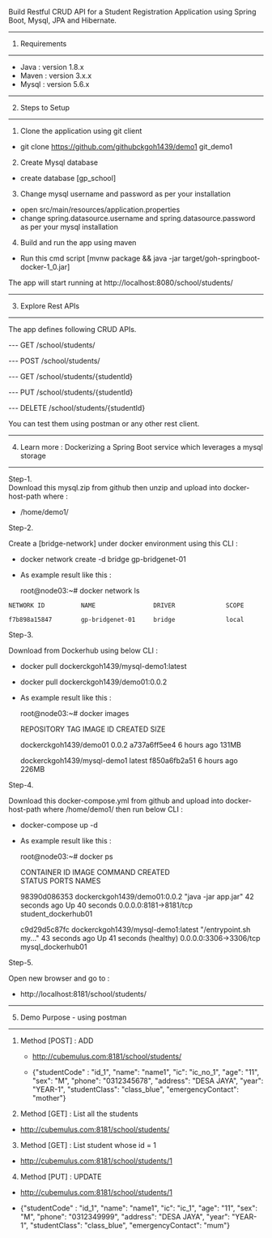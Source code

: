 
Build Restful CRUD API for a Student Registration Application using Spring Boot, Mysql, JPA and Hibernate.

--------------------------------------------
1. Requirements
--------------------------------------------
- Java : version 1.8.x
- Maven : version 3.x.x
- Mysql : version 5.6.x


--------------------------------------------
2. Steps to Setup
--------------------------------------------

1. Clone the application using git client

 - git clone https://github.com/githubckgoh1439/demo1 git_demo1

2. Create Mysql database
  - create database [gp_school]

3. Change mysql username and password as per your installation
  - open src/main/resources/application.properties
  - change spring.datasource.username and spring.datasource.password as per your mysql installation


4. Build and run the app using maven
  - Run this cmd script [mvnw package && java -jar target/goh-springboot-docker-1_0.jar]

The app will start running at http://localhost:8080/school/students/



--------------------------------------------
3. Explore Rest APIs
--------------------------------------------

The app defines following CRUD APIs.

--- GET /school/students/

--- POST /school/students/

--- GET /school/students/{studentId}

--- PUT /school/students/{studentId}

--- DELETE /school/students/{studentId}

You can test them using postman or any other rest client.


----------------------------------------------------------------------------------------
4. Learn more : Dockerizing a Spring Boot service which leverages a mysql storage
----------------------------------------------------------------------------------------

Step-1.  
Download this mysql.zip from github then unzip and upload into docker-host-path where : 

- /home/demo1/

	
Step-2. 

Create a [bridge-network] under docker environment using this CLI :
  
   - docker network create -d bridge gp-bridgenet-01

   - As example result like this : 

     root@node03:~# docker network ls

    NETWORK ID          NAME                DRIVER              SCOPE

    f7b898a15847        gp-bridgenet-01     bridge              local


Step-3. 

Download from Dockerhub using below CLI :  

- docker pull dockerckgoh1439/mysql-demo1:latest
- docker pull dockerckgoh1439/demo01:0.0.2

- As example result like this : 

  root@node03:~# docker images

  REPOSITORY                          TAG                  IMAGE ID            CREATED             SIZE

  dockerckgoh1439/demo01              0.0.2                a737a6ff5ee4        6 hours ago         131MB

  dockerckgoh1439/mysql-demo1         latest               f850a6fb2a51        6 hours ago         226MB


Step-4. 

Download this docker-compose.yml from github and upload into docker-host-path where /home/demo1/ then run below CLI :

 - docker-compose up -d


 - As example result like this : 

   root@node03:~# docker ps

   CONTAINER ID        IMAGE                                                  COMMAND                  CREATED             
   STATUS                    PORTS                    NAMES

   98390d086353        dockerckgoh1439/demo01:0.0.2                           "java -jar app.jar"      42 
   seconds ago      Up 40 seconds             0.0.0.0:8181->8181/tcp   student_dockerhub01

   c9d29d5c87fc        dockerckgoh1439/mysql-demo1:latest                     "/entrypoint.sh my..."   43 
   seconds ago      Up 41 seconds (healthy)   0.0.0.0:3306->3306/tcp   mysql_dockerhub01



Step-5. 

Open new browser and go to :

- http://localhost:8181/school/students/



----------------------------
5. Demo Purpose - using postman
----------------------------

1. Method [POST] : ADD 

   - http://cubemulus.com:8181/school/students/

   - {"studentCode" : "id_1", "name": "name1", "ic": "ic_no_1", "age": "11", "sex": "M", "phone": "0312345678", "address": "DESA JAYA", "year": "YEAR-1", "studentClass": "class_blue", "emergencyContact": "mother"}


2. Method [GET] : List all the students 

  - http://cubemulus.com:8181/school/students/


3. Method [GET] : List student whose id = 1

 - http://cubemulus.com:8181/school/students/1


4. Method [PUT] : UPDATE 

 - http://cubemulus.com:8181/school/students/1

  - {"studentCode" : "id_1", "name": "name1", "ic": "ic_1", "age": "11", "sex": "M", "phone": "0312349999", "address": "DESA JAYA", "year": "YEAR-1", "studentClass": "class_blue", "emergencyContact": "mum"}

